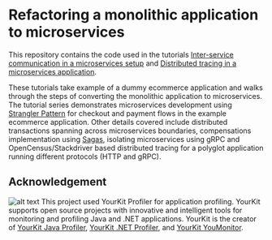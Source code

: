 # Refactoring a monolithic application to microservices
This repository contains the code used in the tutorials [Inter-service communication in a microservices setup](https://cloud.google.com/solutions/inter-services-communication-in-microservices) and [Distributed tracing in a microservices application](https://cloud.google.com/solutions/distributed-tracing-in-microservices).

These tutorials take example of a dummy ecommerce application and walks through the steps of converting the monolithic application to microservices. The tutorial series demonstrates microservices development using [Strangler Pattern](https://martinfowler.com/bliki/StranglerFigApplication.html) for checkout and payment flows in the example ecommerce application. Other details covered include distributed transactions spanning across microservices boundaries, compensations implementation using [Sagas](https://microservices.io/patterns/data/saga.html), isolating microservices using gRPC and OpenCensus/Stackdriver based distributed tracing for a polyglot application running different protocols (HTTP and gRPC).

## Acknowledgement
![alt text](https://www.yourkit.com/images/yklogo.png) This project used YourKit Profiler for application profiling. YourKit supports open source projects with innovative and intelligent tools for monitoring and profiling Java and .NET applications. YourKit is the creator of [YourKit Java Profiler](https://www.yourkit.com/java/profiler/), [YourKit .NET Profiler](https://www.yourkit.com/.net/profiler/), and [YourKit YouMonitor](href="https://www.yourkit.com/youmonitor/).


